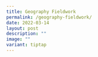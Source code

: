 ```yaml
---
title: Geography Fieldwork
permalink: /geography-fieldwork/
date: 2022-03-14
layout: post
description: ""
image: ""
variant: tiptap
---
```

